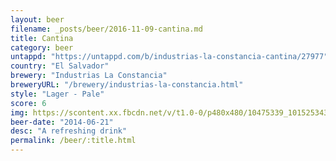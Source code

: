 ```yaml
---
layout: beer
filename: _posts/beer/2016-11-09-cantina.md
title: Cantina
category: beer
untappd: "https://untappd.com/b/industrias-la-constancia-cantina/27977"
country: "El Salvador"
brewery: "Industrias La Constancia"
breweryURL: "/brewery/industrias-la-constancia.html"
style: "Lager - Pale"
score: 6
img: https://scontent.xx.fbcdn.net/v/t1.0-0/p480x480/10475339_10152534310788745_8903624356648511173_n.jpg?oh=39c59c96cee3b19088cdec40dc3e9c19&oe=5AE36183
beer-date: "2014-06-21"
desc: "A refreshing drink"
permalink: /beer/:title.html
---
```

